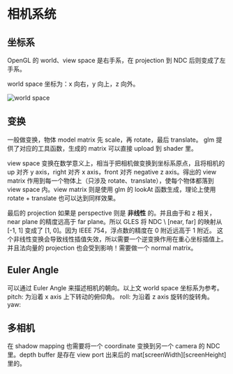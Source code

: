 # 相机系统

## 坐标系
OpenGL 的 world、view space 是右手系，在 projection 到 NDC 后则变成了左手系。

world space 坐标为：x 向右，y 向上，z 向外。

![world space](https://learnopengl.com/img/getting-started/coordinate_systems_right_handed.png)

## 变换

一般做变换，物体 model matrix 先 scale，再 rotate，最后 translate。
glm 提供了对应的工具函数，生成的 matrix 可以直接 upload 到 shader 里。

view space 变换在数学意义上，相当于把相机做变换到坐标系原点，且将相机的 up 对齐 y axis，right 对齐 x axis，front 对齐 negative z axis。得出的 view matrix 作用到每一个物体上（只涉及 rotate、translate），使每个物体都落到 view space 内。view matrix 则是使用 glm 的 lookAt 函数生成，理论上使用 rotate + translate 也可以达到同样效果。

最后的 projection 如果是 perspective 则是 **非线性** 的。并且由于和 z 相关，near plane 的精度远高于 far plane。所以 GLES 将 NDC \ [near, far\] 的映射从  \[-1, 1\] 变成了 \[1, 0\]。因为 IEEE 754，浮点数的精度在 0 附近远高于 1 附近。
这个非线性变换会导致线性插值失效，所以需要一个逆变换作用在重心坐标插值上。
并且法向量的 projection 也会受到影响！需要做一个 normal matrix。

## Euler Angle
可以通过 Euler Angle 来描述相机的朝向。以上文 world space 坐标系为参考。
pitch:  为沿着 x axis 上下转动的俯仰角。
roll: 为沿着 z axis 旋转的旋转角。
yaw: 

## 多相机
在 shadow mapping 也需要将一个 coordinate 变换到另一个 camera 的 NDC 里。depth buffer 是存在 view port 出来后的 mat\[screenWidth\]\[screenHeight\] 里的。